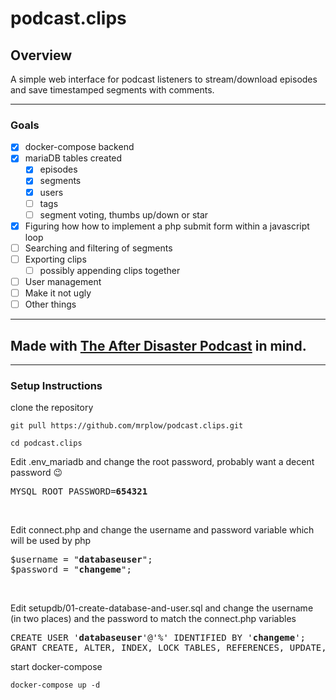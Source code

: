 # podcast.clips

## Overview
A simple web interface for podcast listeners to stream/download episodes and save timestamped segments with comments.

---

### Goals
- [x] docker-compose backend
- [x] mariaDB tables created
  - [x] episodes
  - [x] segments
  - [x] users
  - [ ] tags
  - [ ] segment voting, thumbs up/down or star
- [x] Figuring how how to implement a php submit form within a javascript loop
- [ ] Searching and filtering of segments
- [ ] Exporting clips
  - [ ] possibly appending clips together
- [ ] User management
- [ ] Make it not ugly
- [ ] Other things

---

## Made with [The After Disaster Podcast](https://www.patreon.com/AfterDisaster) in mind.

---

### Setup Instructions
clone the repository

`git pull https://github.com/mrplow/podcast.clips.git`

`cd podcast.clips`

Edit .env_mariadb and change the root password, probably want a decent password 😉
<pre>
MYSQL_ROOT_PASSWORD=<b>654321</b>
</pre>
<br />

Edit connect.php and change the username and password variable which will be used by php
<pre>
$username = "<b>databaseuser</b>";
$password = "<b>changeme</b>";
</pre>
<br />

Edit setupdb/01-create-database-and-user.sql and change the username (in two places) and the password to match the connect.php variables
<pre>
CREATE USER '<b>databaseuser</b>'@'%' IDENTIFIED BY '<b>changeme</b>';
GRANT CREATE, ALTER, INDEX, LOCK TABLES, REFERENCES, UPDATE, DELETE, DROP, SELECT, INSERT ON `podcast_clips`.* TO '<b>databaseuser</b>'@'%';`
</pre>

start docker-compose

`docker-compose up -d`
